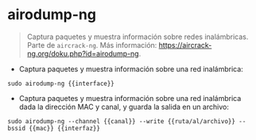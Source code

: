 # airodump-ng

> Captura paquetes y muestra información sobre redes inalámbricas.
> Parte de `aircrack-ng`.
> Más información: <https://aircrack-ng.org/doku.php?id=airodump-ng>.

- Captura paquetes y muestra información sobre una red inalámbrica:

`sudo airodump-ng {{interface}}`

- Captura paquetes y muestra información sobre una red inalámbrica dada la dirección MAC y canal, y guarda la salida en un archivo:

`sudo airodump-ng --channel {{canal}} --write {{ruta/al/archivo}} --bssid {{mac}} {{interfaz}}`
